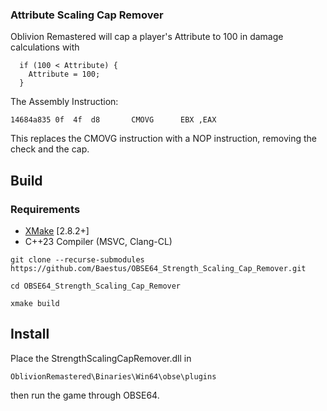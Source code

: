 ### Attribute Scaling Cap Remover
Oblivion Remastered will cap a player's Attribute to 100 in damage calculations with
``` 
  if (100 < Attribute) {
    Attribute = 100;
  }
``` 
The Assembly Instruction:
``` 
14684a835 0f  4f  d8       CMOVG      EBX ,EAX
``` 

This replaces the CMOVG instruction with a NOP instruction, removing the check and the cap.

## Build

### Requirements
* [XMake](https://xmake.io) [2.8.2+]
* C++23 Compiler (MSVC, Clang-CL)

```
git clone --recurse-submodules https://github.com/Baestus/OBSE64_Strength_Scaling_Cap_Remover.git
``` 
``` 
cd OBSE64_Strength_Scaling_Cap_Remover
```
``` 
xmake build
```

## Install
Place the StrengthScalingCapRemover.dll in
``` 
OblivionRemastered\Binaries\Win64\obse\plugins
```
then run the game through OBSE64.